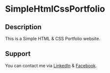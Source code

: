 # SimpleHtmlCssPortfolio

## Description
This is a Simple HTML & CSS Portfolio website.

## Support
You can contact me via [LinkedIn](https://www.linkedin.com/in/cx31-uiuxdev/) & [Facebook](https://www.facebook.com/zircitsolutions).

